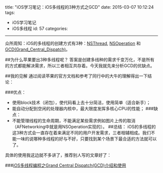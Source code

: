title: "iOS学习笔记：iOS多线程的3种方式之GCD"
date: 2015-03-07 10:12:24
tags: 
- iOS学习笔记
- iOS多线程
id: 57
categories: 
---

众所周知：iOS的多线程的创建方式有3种：[NSThread](https://developer.apple.com/library/ios/documentation/Cocoa/Reference/Foundation/Classes/NSThread_Class/), [NSOperation](https://developer.apple.com/library/ios/documentation/Cocoa/Reference/NSOperation_class/) 和[GCD(Grand_Central_Dispatch)](https://developer.apple.com/library/ios/documentation/Performance/Reference/GCD_libdispatch_Ref/)。

##为什么苹果要出3种多线程呢？
答案是创建多线种的需求千变万化，不是所有的方式都能解决需求，所以三者相互共存着。今天我就先来分析GCD的优缺点。  
<!--more-->
##我的见解
通过阅读苹果的官方文档和参考了同行中的大牛的理解得出一下结论：

###优点：
* 使用block技术（闭包），使代码看上去十分简洁，使用简单（适合新手）；
* 能自动分配到空闲的处理器内核中，最大限度发挥多核心CPU的性能；
###缺点：
* 不能管理线程的生命周期，不能满足某些需求例如图片上传的取消（AFNetworking中就是用NSOperation实现的）。
##总结：
iOS的多线程的这3种方式会一直存在着来满足不同的用户开发需求，三者相辅相成。我们不能一味的说哪种多线程的好与不好，只要找到某个场景下最合适的方法就可以了。

具体的使用我这边就不多讲了，推荐别人写的文章好了：

###[iOS多线程编程之Grand Central Dispatch(GCD)介绍和使用](http://blog.csdn.net/totogo2010/article/details/8016129)

